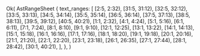 Ok(
    AstRangeSheet {
        text_ranges: [
            [2:5, 2:32),
            [31:5, 31:12),
            [32:5, 32:12),
            [33:5, 33:13),
            [34:5, 34:14),
            [35:5, 35:14),
            [36:5, 36:14),
            [37:5, 37:13),
            [38:5, 38:13),
            [39:5, 39:12),
            [40:5, 40:21),
            [1:1, 2:32),
            [4:1, 4:24),
            [5:1, 5:16),
            [6:1, 6:11),
            [7:1, 7:24),
            [8:1, 8:10),
            [9:1, 9:10),
            [12:1, 12:25),
            [13:1, 13:22),
            [14:1, 14:13),
            [15:1, 15:18),
            [16:1, 16:16),
            [17:1, 17:16),
            [18:1, 18:20),
            [19:1, 19:18),
            [20:1, 20:16),
            [21:1, 21:20),
            [22:1, 22:20),
            [23:1, 23:18),
            [26:1, 26:35),
            [27:1, 27:44),
            [28:1, 28:42),
            [30:1, 40:21),
        ],
    },
)